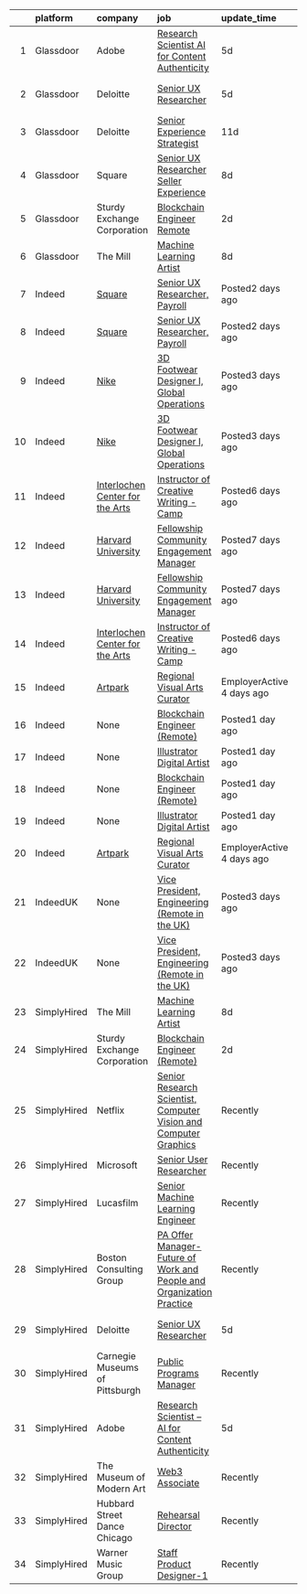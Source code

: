 

|    | platform    | company                                                                                       | job                                                                                                                                                                                                                                                                                                               | update_time               | location                  |
|---:|:------------|:----------------------------------------------------------------------------------------------|:------------------------------------------------------------------------------------------------------------------------------------------------------------------------------------------------------------------------------------------------------------------------------------------------------------------|:--------------------------|:--------------------------|
|  1 | Glassdoor   | Adobe                                                                                         | [Research Scientist   AI for Content Authenticity](https://www.glassdoor.com/partner/jobListing.htm?pos=101&ao=1136043&s=58&guid=00000180db15d82aba8a53a717159295&src=GD_JOB_AD&t=SR&vt=w&cs=1_4dd8597f&cb=1652943083732&jobListingId=1007861353171&jrtk=3-0-1g3dhbm2tkujs801-1g3dhbm3ar1hr800-1458bd9015927399-) | 5d                        | San Jose, CA              |
|  2 | Glassdoor   | Deloitte                                                                                      | [Senior UX Researcher](https://www.glassdoor.com/partner/jobListing.htm?pos=104&ao=1136043&s=58&guid=00000180db15d82aba8a53a717159295&src=GD_JOB_AD&t=SR&vt=w&cs=1_98043fd8&cb=1652943083732&jobListingId=1007858973819&jrtk=3-0-1g3dhbm2tkujs801-1g3dhbm3ar1hr800-8258006e5281ffbc-)                             | 5d                        | Los Angeles, CA           |
|  3 | Glassdoor   | Deloitte                                                                                      | [Senior Experience Strategist](https://www.glassdoor.com/partner/jobListing.htm?pos=106&ao=1136043&s=58&guid=00000180db15d82aba8a53a717159295&src=GD_JOB_AD&t=SR&vt=w&cs=1_afc58994&cb=1652943083733&jobListingId=1007844840993&jrtk=3-0-1g3dhbm2tkujs801-1g3dhbm3ar1hr800-7b6289cf4b6ab3ef-)                     | 11d                       | Seattle, WA               |
|  4 | Glassdoor   | Square                                                                                        | [Senior UX Researcher  Seller Experience](https://www.glassdoor.com/partner/jobListing.htm?pos=105&ao=1136043&s=58&guid=00000180db15d82aba8a53a717159295&src=GD_JOB_AD&t=SR&vt=w&cs=1_dbc64e5d&cb=1652943083733&jobListingId=1007852838541&jrtk=3-0-1g3dhbm2tkujs801-1g3dhbm3ar1hr800-30e8d126274398b3-)          | 8d                        | New York, NY              |
|  5 | Glassdoor   | Sturdy Exchange Corporation                                                                   | [Blockchain Engineer  Remote ](https://www.glassdoor.com/partner/jobListing.htm?pos=103&ao=1136043&s=58&guid=00000180db15d82aba8a53a717159295&src=GD_JOB_AD&t=SR&vt=w&ea=1&cs=1_66da8948&cb=1652943083732&jobListingId=1007867275386&jrtk=3-0-1g3dhbm2tkujs801-1g3dhbm3ar1hr800-6d3b61b60a4f9bd4-)                | 2d                        | Remote                    |
|  6 | Glassdoor   | The Mill                                                                                      | [Machine Learning Artist](https://www.glassdoor.com/partner/jobListing.htm?pos=102&ao=1136043&s=58&guid=00000180db15d82aba8a53a717159295&src=GD_JOB_AD&t=SR&vt=w&ea=1&cs=1_10d3c9b4&cb=1652943083732&jobListingId=1007852838890&jrtk=3-0-1g3dhbm2tkujs801-1g3dhbm3ar1hr800-ffccbef91247c59e-)                     | 8d                        | New York, NY              |
|  7 | Indeed      | [Square](https://www.indeed.com/cmp/Block-d2625fe0)                                           | [Senior UX Researcher, Payroll](https://www.indeed.com/rc/clk?jk=ac77e4f32d2b75cc&fccid=08bfce1064449178&vjs=3)                                                                                                                                                                                                   | Posted2 days ago          | Portland, OR+1 location   |
|  8 | Indeed      | [Square](https://www.indeed.com/cmp/Block-d2625fe0)                                           | [Senior UX Researcher, Payroll](https://www.indeed.com/rc/clk?jk=ac77e4f32d2b75cc&fccid=08bfce1064449178&vjs=3)                                                                                                                                                                                                   | Posted2 days ago          | Portland, OR+1 location   |
|  9 | Indeed      | [Nike](https://www.indeed.com/cmp/Nike)                                                       | [3D Footwear Designer I, Global Operations](https://www.indeed.com/rc/clk?jk=7599713397fef12b&fccid=2c62e4de04b8f952&vjs=3)                                                                                                                                                                                       | Posted3 days ago          | Beaverton, OR             |
| 10 | Indeed      | [Nike](https://www.indeed.com/cmp/Nike)                                                       | [3D Footwear Designer I, Global Operations](https://www.indeed.com/rc/clk?jk=7599713397fef12b&fccid=2c62e4de04b8f952&vjs=3)                                                                                                                                                                                       | Posted3 days ago          | Beaverton, OR             |
| 11 | Indeed      | [Interlochen Center for the Arts](https://www.indeed.com/cmp/Interlochen-Center-For-the-Arts) | [Instructor of Creative Writing - Camp](https://www.indeed.com/company/Interlochen-Center-for-the-Arts/jobs/Instructor-Creative-Writing-ec3cabb10e15fa8b?fccid=2e046480f9159acc&vjs=3)                                                                                                                            | Posted6 days ago          | Interlochen, MI 49643     |
| 12 | Indeed      | [Harvard University](https://www.indeed.com/cmp/Harvard-University)                           | [Fellowship Community Engagement Manager](https://www.indeed.com/rc/clk?jk=de2d3f5742b64ad6&fccid=5507a64404691526&vjs=3)                                                                                                                                                                                         | Posted7 days ago          | Cambridge, MA             |
| 13 | Indeed      | [Harvard University](https://www.indeed.com/cmp/Harvard-University)                           | [Fellowship Community Engagement Manager](https://www.indeed.com/rc/clk?jk=de2d3f5742b64ad6&fccid=5507a64404691526&vjs=3)                                                                                                                                                                                         | Posted7 days ago          | Cambridge, MA             |
| 14 | Indeed      | [Interlochen Center for the Arts](https://www.indeed.com/cmp/Interlochen-Center-For-the-Arts) | [Instructor of Creative Writing - Camp](https://www.indeed.com/company/Interlochen-Center-for-the-Arts/jobs/Instructor-Creative-Writing-ec3cabb10e15fa8b?fccid=2e046480f9159acc&vjs=3)                                                                                                                            | Posted6 days ago          | Interlochen, MI 49643     |
| 15 | Indeed      | [Artpark](https://www.indeed.com/cmp/Artpark)                                                 | [Regional Visual Arts Curator](https://www.indeed.com/company/Artpark/jobs/Regional-Visual-Arts-Curator-d356463e690ac127?fccid=6976e9e5afa3c200&vjs=3)                                                                                                                                                            | EmployerActive 4 days ago | Lewiston, NY 14092        |
| 16 | Indeed      | None                                                                                          | [Blockchain Engineer (Remote)](https://www.indeed.com/rc/clk?jk=2d5039d2d9b14812&fccid=d2509990bde4f4af&vjs=3)                                                                                                                                                                                                    | Posted1 day ago           | Remote                    |
| 17 | Indeed      | None                                                                                          | [Illustrator Digital Artist](https://www.indeed.com/company/Hold-Gaming-Inc/jobs/Illustrator-Digital-Artist-794f736598300c66?fccid=1d6d77aa185f7d5d&vjs=3)                                                                                                                                                        | Posted1 day ago           | Remote                    |
| 18 | Indeed      | None                                                                                          | [Blockchain Engineer (Remote)](https://www.indeed.com/rc/clk?jk=2d5039d2d9b14812&fccid=d2509990bde4f4af&vjs=3)                                                                                                                                                                                                    | Posted1 day ago           | Remote                    |
| 19 | Indeed      | None                                                                                          | [Illustrator Digital Artist](https://www.indeed.com/company/Hold-Gaming-Inc/jobs/Illustrator-Digital-Artist-794f736598300c66?fccid=1d6d77aa185f7d5d&vjs=3)                                                                                                                                                        | Posted1 day ago           | Remote                    |
| 20 | Indeed      | [Artpark](https://www.indeed.com/cmp/Artpark)                                                 | [Regional Visual Arts Curator](https://www.indeed.com/company/Artpark/jobs/Regional-Visual-Arts-Curator-d356463e690ac127?fccid=6976e9e5afa3c200&vjs=3)                                                                                                                                                            | EmployerActive 4 days ago | Lewiston, NY 14092        |
| 21 | IndeedUK    | None                                                                                          | [Vice President, Engineering (Remote in the UK)](https://uk.indeed.com/rc/clk?jk=773da11f298afee3&fccid=e64662cc8495221b&vjs=3)                                                                                                                                                                                   | Posted3 days ago          | Ely•Remote                |
| 22 | IndeedUK    | None                                                                                          | [Vice President, Engineering (Remote in the UK)](https://uk.indeed.com/rc/clk?jk=773da11f298afee3&fccid=e64662cc8495221b&vjs=3)                                                                                                                                                                                   | Posted3 days ago          | Ely•Remote                |
| 23 | SimplyHired | The Mill                                                                                      | [Machine Learning Artist](https://www.simplyhired.com/job/XVEFzz79CO-w0vKDpWDWyG7FqlAPO4sP1Q-84V2gAtG5RVxWhMN60w?q=generative+artist)                                                                                                                                                                             | 8d                        | New York, NY              |
| 24 | SimplyHired | Sturdy Exchange Corporation                                                                   | [Blockchain Engineer (Remote)](https://www.simplyhired.com/job/EX4Tprg-Br7x4iaHJdOtyCi3WWTkQ9XlnoiScmX_0mHqKpcQzAvCeg?q=generative+artist)                                                                                                                                                                        | 2d                        | Remote                    |
| 25 | SimplyHired | Netflix                                                                                       | [Senior Research Scientist, Computer Vision and Computer Graphics](https://www.simplyhired.com/job/maodeJEt1f48bOZXefNYd3Eodsbh2sgdyn322dyZBoxR5Gonseaxow?q=generative+artist)                                                                                                                                    | Recently                  | Los Gatos, CA             |
| 26 | SimplyHired | Microsoft                                                                                     | [Senior User Researcher](https://www.simplyhired.com/job/nZQlxEz90J_jvi4cPLFCpNujQRYhVg1D27ks2n2v8xgL0vjBMUAAWA?q=generative+artist)                                                                                                                                                                              | Recently                  | Redmond, WA               |
| 27 | SimplyHired | Lucasfilm                                                                                     | [Senior Machine Learning Engineer](https://www.simplyhired.com/job/K1xv_KNl6o0_xGy8jMyw7_AS1ts7LiE9uyXiXnJlZiz7U0TOKj37fw?q=generative+artist)                                                                                                                                                                    | Recently                  | San Francisco, CA         |
| 28 | SimplyHired | Boston Consulting Group                                                                       | [PA Offer Manager- Future of Work and People and Organization Practice](https://www.simplyhired.com/job/K3AF4iKLkk7ilwlFXjC3ZsjDHl4vwqzzN0Zs8Qc7yXFu3jIKvQVuXQ?q=generative+artist)                                                                                                                               | Recently                  | Boston, MA                |
| 29 | SimplyHired | Deloitte                                                                                      | [Senior UX Researcher](https://www.simplyhired.com/job/zDI3t3sU3nHT6O605vIRPNqfQ4mkFw3SPEJkjSOayYYdOCC1yAAvFw?q=generative+artist)                                                                                                                                                                                | 5d                        | New York, NY +4 locations |
| 30 | SimplyHired | Carnegie Museums of Pittsburgh                                                                | [Public Programs Manager](https://www.simplyhired.com/job/DH9EZoNzM8cA4SnrsJXWNB_LafU4i6g5fvlIljwEQaPSgU_y3aA3yA?q=generative+artist)                                                                                                                                                                             | Recently                  | Pittsburgh, PA            |
| 31 | SimplyHired | Adobe                                                                                         | [Research Scientist – AI for Content Authenticity](https://www.simplyhired.com/job/sHB9V-ER0zPVYgbqHVudXt99S-g9K09ZGD1KyeFfKQG5rn1JaTWF8Q?q=generative+artist)                                                                                                                                                    | 5d                        | San Jose, CA              |
| 32 | SimplyHired | The Museum of Modern Art                                                                      | [Web3 Associate](https://www.simplyhired.com/job/YuKI2tqG1D95R1pZjD5X4TDL5EorwMNgW-VnZr6KMSpp97UaGBSgSg?q=generative+artist)                                                                                                                                                                                      | Recently                  | New York, NY              |
| 33 | SimplyHired | Hubbard Street Dance Chicago                                                                  | [Rehearsal Director](https://www.simplyhired.com/job/mZK8xYPzV-_bhpGi0ZDK1ANbDbJ6Nci0VtTtuvh8U5ecauhqZuL8NQ?q=generative+artist)                                                                                                                                                                                  | Recently                  | Chicago, IL               |
| 34 | SimplyHired | Warner Music Group                                                                            | [Staff Product Designer-1](https://www.simplyhired.com/job/Rx3QVpdtMgRFeZ_Jq3WKPJJ7jLDegkvmHHZuGX1n-oprxs58NT_p3g?q=generative+artist)                                                                                                                                                                            | Recently                  | Broadway, VA              |
